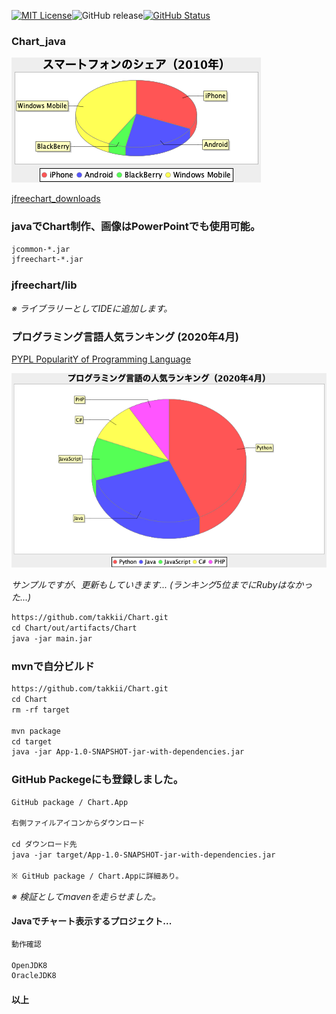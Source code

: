 [![MIT License](http://img.shields.io/badge/license-MIT-blue.svg?style=flat)](LICENSE)![GitHub release](https://img.shields.io/github/release/takkii/Chart.svg?style=flat)[![GitHub Status](https://img.shields.io/github/last-commit/takkii/Chart.svg?style=flat)](GitHub)

### Chart_java

![Chart](https://github.com/takkii/Chart/blob/master/piechart.png)

[jfreechart_downloads](https://sourceforge.net/projects/jfreechart/files/1.%20JFreeChart/1.0.19/jfreechart-1.0.19.zip/download)

### javaでChart制作、画像はPowerPointでも使用可能。

```markdown
jcommon-*.jar
jfreechart-*.jar
```
### jfreechart/lib

*※ ライブラリーとしてIDEに追加します。*

### プログラミング言語人気ランキング (2020年4月)

[PYPL PopularitY of Programming Language](http://pypl.github.io/PYPL.html)

![Chart_lang](https://github.com/takkii/Chart/blob/master/piechart_lang_else.png)

*サンプルですが、更新もしていきます... (ランキング5位までにRubyはなかった...)*

```markdown
https://github.com/takkii/Chart.git
cd Chart/out/artifacts/Chart
java -jar main.jar
```

### mvnで自分ビルド

```markdown
https://github.com/takkii/Chart.git
cd Chart
rm -rf target

mvn package
cd target
java -jar App-1.0-SNAPSHOT-jar-with-dependencies.jar
```

### GitHub Packegeにも登録しました。

```markdown
GitHub package / Chart.App

右側ファイルアイコンからダウンロード

cd ダウンロード先
java -jar target/App-1.0-SNAPSHOT-jar-with-dependencies.jar

※ GitHub package / Chart.Appに詳細あり。
```

*※ 検証としてmavenを走らせました。*

#### Javaでチャート表示するプロジェクト...

```markdown
動作確認

OpenJDK8
OracleJDK8
```

#### 以上
